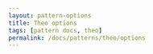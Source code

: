```yaml
---
layout: pattern-options
title: Theo options
tags: [pattern docs, theo]
permalink: /docs/patterns/theo/options
---
```

